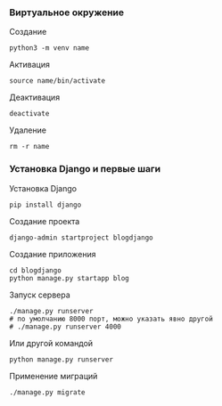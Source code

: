 ### Виртуальное окружение

Создание
```
python3 -m venv name
```
Активация
```
source name/bin/activate
```
Деактивация
```
deactivate
```
Удаление
```
rm -r name
```

### Установка Django и первые шаги

Установка Django
```
pip install django
```
Создание проекта
```
django-admin startproject blogdjango
```
Создание приложения
```
cd blogdjango
python manage.py startapp blog
```
Запуск сервера
```
./manage.py runserver
# по умолчанию 8000 порт, можно указать явно другой
# ./manage.py runserver 4000
```
Или другой командой
```
python manage.py runserver
```
Применение миграций
```
./manage.py migrate
```
